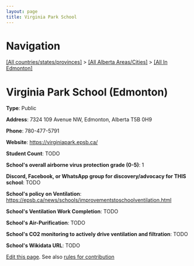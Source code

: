 ```yaml
---
layout: page
title: Virginia Park School
---
```

# Navigation

[[All countries/states/provinces]](../../..) > [[All Alberta Areas/Cities]](../..) > [[All In Edmonton]](..)

# Virginia Park School (Edmonton)

**Type**: Public

**Address**: 7324 109 Avenue NW, Edmonton, Alberta T5B 0H9

**Phone**: 780-477-5791

**Website**: <https://virginiapark.epsb.ca/>

**Student Count**: TODO

**School's overall airborne virus protection grade (0-5)**: 1

**Discord, Facebook, or WhatsApp group for discovery/advocacy for THIS school**: TODO

**School's policy on Ventilation**: <https://epsb.ca/news/schools/improvementstoschoolventilation.html>

**School's Ventilation Work Completion**: TODO

**School's Air-Purification**: TODO

**School's CO2 monitoring to actively drive ventilation and filtration**: TODO

**School's Wikidata URL**: TODO


[Edit this page](https://github.com/ventilate-schools/AB/edit/main/./Edmonton/Virginia_Park_School.md). See also [rules for contribution](../../../contribution-rules/)